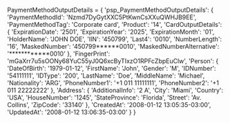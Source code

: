 PaymentMethodOutputDetails = {
    'psp_PaymentMethodOutputDetails': {
        'PaymentMethodId': 'Nzmd7DyGytXXC5PtKwnCsXXuQWHJB9EE',
        'PaymentMethodTag': 'Corporate card',
        'Product': '14',
        'CardOutputDetails': {
            'ExpirationDate': '2501',
            'ExpirationYear': '2025',
            'ExpirationMonth': '01',
            'HolderName': 'JOHN DOE',
            'IIN': '450799',
            'Last4': '0010',
            'NumberLength': '16',
            'MaskedNumber': '450799******0010',
            'MaskedNumberAlternative': '************0010'
            },
        'FingerPrint': 'mGaXrr7u5sOONy68YuC55yJ0Q6xcByTIxzO1RPFcZbpEuClw',
        'Person': {
            'DateOfBirth': '1979-01-12',
            'FirstName': 'John',
            'Gender': 'M',
            'IDNumber': '54111111',
            'IDType': '200',
            'LastName': 'Doe',
            'MiddleName': 'Michael',
            'Nationality': 'ARG',
            'PhoneNumber1': '+1 011 11111111',
            'PhoneNumber2': '+1 011 22222222'
            },
        'Address': {
            'AdditionalInfo': '2 A',
            'City': 'Miami',
            'Country': 'USA',
            'HouseNumber': '1245',
            'StateProvince': 'Florida',
            'Street': 'Av. Collins',
            'ZipCode': '33140'
            },
        'CreatedAt': '2008-01-12 13:05:35-03:00',
        'UpdatedAt': '2008-01-12 13:06:35-03:00'
    }
}